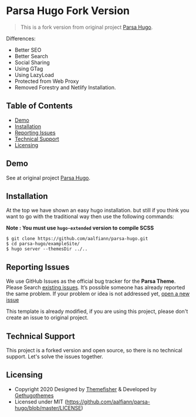 # Parsa Hugo Fork Version
> This is a fork version from original project [Parsa Hugo](https://github.com/themefisher/parsa-hugo).

Differences:  
- Better SEO
- Better Search
- Social Sharing
- Using GTag
- Using LazyLoad
- Protected from Web Proxy
- Removed Forestry and Netlify Installation.

## Table of Contents

- [Demo](#demo)
- [Installation](#installation)
- [Reporting Issues](#reporting-issues)
- [Technical Support](#technical-support)
- [Licensing](#licensing)


## Demo
See at original project [Parsa Hugo](https://github.com/themefisher/parsa-hugo).

## Installation
At the top we have shown an easy hugo installation. but still if you think you want to go with the traditional way then use the following commands:

**Note : You must use `hugo-extended` version to compile SCSS**

```
$ git clone https://github.com/aalfiann/parsa-hugo.git
$ cd parsa-hugo/exampleSite/
$ hugo server --themesDir ../..
```

## Reporting Issues

We use GitHub Issues as the official bug tracker for the **Parsa Theme**. Please Search [existing issues](https://github.com/aalfiann/parsa-hugo/issues). It’s possible someone has already reported the same problem.
If your problem or idea is not addressed yet, [open a new issue](https://github.com/aalfiann/parsa-hugo/issues/new)

This template is already modified, if you are using this project, please don't create an issue to original project.

## Technical Support
This project is a forked version and open source, so there is no technical support. Let's solve the issues together.

## Licensing

- Copyright 2020 Designed by [Themefisher](https://themefisher.com/) & Developed by [Gethugothemes](https://gethugothemes.com/)
- Licensed under MIT (https://github.com/aalfiann/parsa-hugo/blob/master/LICENSE)

